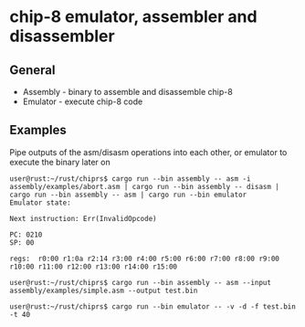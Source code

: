 # chip-8 emulator, assembler and disassembler

## General

* Assembly - binary to assemble and disassemble chip-8
* Emulator - execute chip-8 code

## Examples

Pipe outputs of the asm/disasm operations into each other, or emulator to execute the binary later on

```
user@rust:~/rust/chiprs$ cargo run --bin assembly -- asm -i assembly/examples/abort.asm | cargo run --bin assembly -- disasm | cargo run --bin assembly -- asm | cargo run --bin emulator
Emulator state:

Next instruction: Err(InvalidOpcode)

PC: 0210
SP: 00

regs:  r0:00 r1:0a r2:14 r3:00 r4:00 r5:00 r6:00 r7:00 r8:00 r9:00 r10:00 r11:00 r12:00 r13:00 r14:00 r15:00
```

```
user@rust:~/rust/chiprs$ cargo run --bin assembly -- asm --input assembly/examples/simple.asm --output test.bin
```

```
user@rust:~/rust/chiprs$ cargo run --bin emulator -- -v -d -f test.bin -t 40
```
